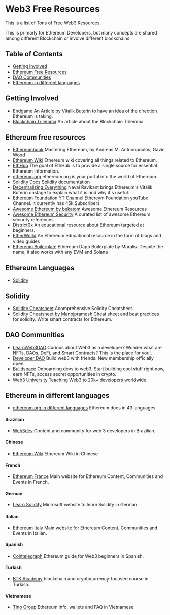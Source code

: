 # Web3 Free Resources

This is a list of Tons of Free Web3 Resources.

This is primarly for Ethereum Developers, but many concepts are shared among different Blockchain or involve different blockchains

## Table of Contents
- [Getting Involved](#getting-started)
- [Ethereum Free Resources](#generic-free-resources)
- [DAO Communities](#dao-communities)
- [Ethereum in different languages](#ethereum-in-different-languages)




## Getting Involved
- [Endgame](https://vitalik.ca/general/2021/12/06/endgame.html) An Article by Vitalik Buterin to have an idea of the direction Ethereum is taking.
- [Blockchain Trilemma](https://medium.com/certik/the-blockchain-trilemma-decentralized-scalable-and-secure-e9d8c41a87b3) An article about the Blockchain Trilemma.

## Ethereum free resources
- [Ethereumbook](https://github.com/ethereumbook/ethereumbook) Mastering Ethereum, by Andreas M. Antonopoulos, Gavin Wood
- [Ethereum Wiki](https://eth.wiki/) Ethereum wiki covering all things related to Ethereum.
- [EthHub](https://docs.ethhub.io) The goal of EthHub is to provide a single source for essential Ethereum information.
- [ethereum.org](https://ethereum.org/) ethereum.org is your portal into the world of Ethereum.
- [Solidity Docs](https://docs.soliditylang.org/en/v0.8.13/) Solidity documentation
- [Decentralizing Everything](https://www.youtube.com/watch?v=WSN5BaCzsbo&ab_channel=TechCrunch) Naval Ravikant brings Ethereum's Vitalik Buterin onstage to explain what it is and why it's useful.
- [Ethereum Foundation YT Channel](https://www.youtube.com/channel/UCNOfzGXD_C9YMYmnefmPH0g) Ethereym Foundation youTube Channel. It currently has 45k Subscribers
- [Awesome Ethereum by bekatom](https://github.com/bekatom/awesome-ethereum) Awesome Ethereum Resources
- [Awesome Ethereum Security](https://github.com/crytic/awesome-ethereum-security) A curated list of awesome Ethereum security references
- [District0x](https://education.district0x.io/general-topics/understanding-ethereum/) An educational resource about Ethereum targeted at beginners.
- [EtherWorld](https://etherworld.co/tag/ethereum/) An Ethereum educational resource in the form of blogs and video guides
- [Ethereum Boilerplate](https://github.com/ethereum-boilerplate/ethereum-boilerplate) Ethereum Dapp Boilerplate by Moralis. Despite the name, it also works with any EVM and Solana

## Ethereum Languages
- [Solidity]()

## Solidity 
- [Solidity Cheatsheet](https://intellipaat.com/mediaFiles/2019/03/Solidity-Cheat-Sheet.jpg) Acomprehensive Solidity Cheatsheet.
- [Solidity Cheatsheet by Manojpramesh](https://github.com/manojpramesh/solidity-cheatsheet) Cheat sheet and best practices for solidity. Write smart contracts for Ethereum.

## DAO Communities
- [LearnWeb3DAO](https://www.learnweb3.io/) Curious about Web3 as a developer? Wonder what are NFTs, DAOs, DeFi, and Smart Contracts? This is the place for you!.
- [Developer DAO](https://developerdao.notion.site/Getting-Started-with-Developer-DAO-2bddd332c51a4957b0b83f60f9fa4ebe) Build web3 with friends. New membership officially open.
- [Buildspace](https://buildspace.so/) Onboarding devs to web3. Start building cool stuff right now, earn NFTs, access secret opportunities in crypto.
- [Web3 University](https://www.web3.university/) Teaching Web3 to 20k+ developers worldwide.


## Ethereum in different languages
- [ethereum.org in different languages](https://ethereum.org/en/languages) Ethereum docs in 43 languages

####  Brazilian
- [Web3dev](https://www.web3dev.com.br/) Content and community for web 3 developers in Brazilian.

#### Chinese
- [Ethereum Wiki](https://github.com/ethereum/wiki/wiki/%5B%E4%B8%AD%E6%96%87%5D-%E4%BB%A5%E5%A4%AA%E5%9D%8A%E7%99%BD%E7%9A%AE%E4%B9%A6) Ethereum Wiki in Chinese

#### French
- [Ethereum France](https://www.ethereum-france.com/) Main website for Ethereum Content, Communities and Events in French.

#### German
- [Learn Solidity](https://docs.microsoft.com/de-de/learn/modules/blockchain-learning-solidity/) Microsoft website to learn Solidity in German

#### Italian
- [Ethereum Italy](https://t.co/oyX6mujXek) Main website for Ethereum Content, Communities and Events in Italian.

#### Spanish
- [Cointelegraph](https://es.cointelegraph.com/ethereum-for-beginners) Ethereum guide for Web3 beginners in Spanish.

#### Turkish
- [BTK Academy](https://www.btkakademi.gov.tr/portal/course/blokzincir-ve-kripto-paralar-10569#!/about) blockchain and cryptocurrency-focused course in Turkish.

#### Vietnamese
- [Tino Group](https://wiki.tino.org/ethereum-la-gi/) Ethereum info, wallets and FAQ in Vietnamese
